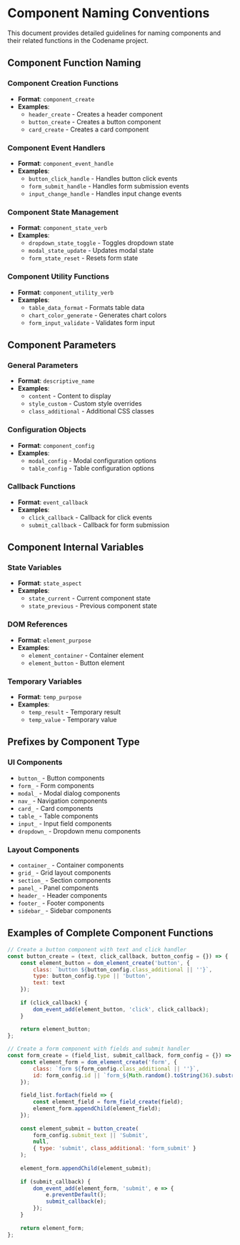# Component Naming Conventions

This document provides detailed guidelines for naming components and their related functions in the Codename project.

## Component Function Naming

### Component Creation Functions

- **Format**: `component_create`
- **Examples**:
  - `header_create` - Creates a header component
  - `button_create` - Creates a button component
  - `card_create` - Creates a card component

### Component Event Handlers

- **Format**: `component_event_handle`
- **Examples**:
  - `button_click_handle` - Handles button click events
  - `form_submit_handle` - Handles form submission events
  - `input_change_handle` - Handles input change events

### Component State Management

- **Format**: `component_state_verb`
- **Examples**:
  - `dropdown_state_toggle` - Toggles dropdown state
  - `modal_state_update` - Updates modal state
  - `form_state_reset` - Resets form state

### Component Utility Functions

- **Format**: `component_utility_verb`
- **Examples**:
  - `table_data_format` - Formats table data
  - `chart_color_generate` - Generates chart colors
  - `form_input_validate` - Validates form input

## Component Parameters

### General Parameters

- **Format**: `descriptive_name`
- **Examples**:
  - `content` - Content to display
  - `style_custom` - Custom style overrides
  - `class_additional` - Additional CSS classes

### Configuration Objects

- **Format**: `component_config`
- **Examples**:
  - `modal_config` - Modal configuration options
  - `table_config` - Table configuration options

### Callback Functions

- **Format**: `event_callback`
- **Examples**:
  - `click_callback` - Callback for click events
  - `submit_callback` - Callback for form submission

## Component Internal Variables

### State Variables

- **Format**: `state_aspect`
- **Examples**:
  - `state_current` - Current component state
  - `state_previous` - Previous component state

### DOM References

- **Format**: `element_purpose`
- **Examples**:
  - `element_container` - Container element
  - `element_button` - Button element

### Temporary Variables

- **Format**: `temp_purpose`
- **Examples**:
  - `temp_result` - Temporary result
  - `temp_value` - Temporary value

## Prefixes by Component Type

### UI Components

- `button_` - Button components
- `form_` - Form components
- `modal_` - Modal dialog components
- `nav_` - Navigation components
- `card_` - Card components
- `table_` - Table components
- `input_` - Input field components
- `dropdown_` - Dropdown menu components

### Layout Components

- `container_` - Container components
- `grid_` - Grid layout components
- `section_` - Section components
- `panel_` - Panel components
- `header_` - Header components
- `footer_` - Footer components
- `sidebar_` - Sidebar components

## Examples of Complete Component Functions

```javascript
// Create a button component with text and click handler
const button_create = (text, click_callback, button_config = {}) => {
    const element_button = dom_element_create('button', {
        class: `button ${button_config.class_additional || ''}`,
        type: button_config.type || 'button',
        text: text
    });
    
    if (click_callback) {
        dom_event_add(element_button, 'click', click_callback);
    }
    
    return element_button;
};

// Create a form component with fields and submit handler
const form_create = (field_list, submit_callback, form_config = {}) => {
    const element_form = dom_element_create('form', {
        class: `form ${form_config.class_additional || ''}`,
        id: form_config.id || `form_${Math.random().toString(36).substr(2, 9)}`
    });
    
    field_list.forEach(field => {
        const element_field = form_field_create(field);
        element_form.appendChild(element_field);
    });
    
    const element_submit = button_create(
        form_config.submit_text || 'Submit', 
        null, 
        { type: 'submit', class_additional: 'form_submit' }
    );
    
    element_form.appendChild(element_submit);
    
    if (submit_callback) {
        dom_event_add(element_form, 'submit', e => {
            e.preventDefault();
            submit_callback(e);
        });
    }
    
    return element_form;
};
``` 